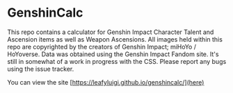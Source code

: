 # GenshinCalc
 
This repo contains a calculator for Genshin Impact Character Talent and Ascension items as well as Weapon Ascensions. All images held within this repo are copyrighted by the creators of Genshin Impact; miHoYo / HoYoverse. Data was obtained using the Genshin Impact Fandom site. It's still in somewhat of a work in progress with the CSS. Please report any bugs using the issue tracker.

You can view the site [https://leafyluigi.github.io/genshincalc/](here)